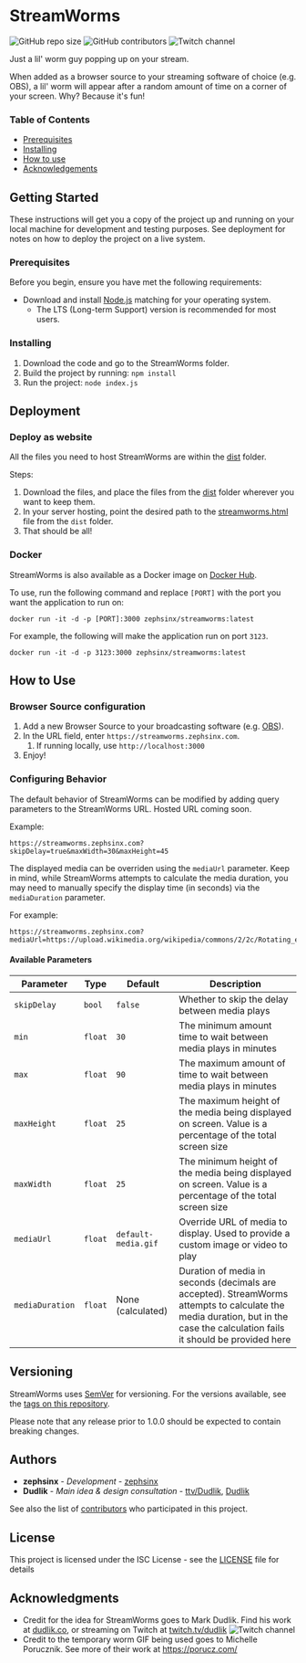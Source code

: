 # StreamWorms

![GitHub repo size](https://img.shields.io/github/repo-size/zephsinx/StreamWorms)
![GitHub contributors](https://img.shields.io/github/contributors/zephsinx/StreamWorms)
![Twitch channel](https://img.shields.io/twitch/status/zephsinx?style=social)

Just a lil' worm guy popping up on your stream.

When added as a browser source to your streaming software of choice (e.g. OBS), a lil' worm will appear after a random
amount of time on a corner of your screen. Why? Because it's fun!

### Table of Contents

- [Prerequisites](#prerequisites)
- [Installing](#installing)
- [How to use](#how-to-use)
- [Acknowledgements](#acknowledgments)

## Getting Started

These instructions will get you a copy of the project up and running on your local machine for development and testing
purposes. See deployment for notes on how to deploy the project on a live system.

### Prerequisites

Before you begin, ensure you have met the following requirements:

- Download and install [Node.js](https://nodejs.org/en/download/) matching for your operating system.
    - The LTS (Long-term Support) version is recommended for most users.

### Installing

1. Download the code and go to the StreamWorms folder.
2. Build the project by running: `npm install`
3. Run the project: `node index.js`

## Deployment

### Deploy as website

All the files you need to host StreamWorms are within the [dist](./dist) folder.

Steps:

1. Download the files, and place the files from the [dist](./dist) folder wherever you want to keep them.
2. In your server hosting, point the desired path to the [streamworms.html](./dist/streamworms.html) file from
   the `dist` folder.
3. That should be all!

### Docker

StreamWorms is also available as a Docker image
on [Docker Hub](https://hub.docker.com/repository/docker/zephsinx/streamworms).

To use, run the following command and replace `[PORT]` with the port you want the application to run on:

```shell
docker run -it -d -p [PORT]:3000 zephsinx/streamworms:latest
```

For example, the following will make the application run on port `3123`.

```shell
docker run -it -d -p 3123:3000 zephsinx/streamworms:latest
```

## How to Use

### Browser Source configuration

1. Add a new Browser Source to your broadcasting software (e.g. [OBS](https://obsproject.com/kb/browser-source)).
2. In the URL field, enter `https://streamworms.zephsinx.com`.
    1. If running locally, use `http://localhost:3000`
3. Enjoy!

### Configuring Behavior

The default behavior of StreamWorms can be modified by adding query parameters to the StreamWorms URL. Hosted URL
coming soon.

Example:

```
https://streamworms.zephsinx.com?skipDelay=true&maxWidth=30&maxHeight=45
```

The displayed media can be overriden using the `mediaUrl` parameter. Keep in mind, while StreamWorms attempts to
calculate the media duration, you may need to manually specify the display time (in seconds) via the `mediaDuration`
parameter.

For example:

```
https://streamworms.zephsinx.com?mediaUrl=https://upload.wikimedia.org/wikipedia/commons/2/2c/Rotating_earth_%28large%29.gif&mediaDuration=2.75
```

#### Available Parameters

| Parameter       | Type    | Default             | Description                                                                                                                                                                  |
|-----------------|---------|---------------------|------------------------------------------------------------------------------------------------------------------------------------------------------------------------------|
| `skipDelay`     | `bool`  | `false`             | Whether to skip the delay between media plays                                                                                                                                |
| `min`           | `float` | `30`                | The minimum amount time to wait between media plays in minutes                                                                                                               |
| `max`           | `float` | `90`                | The maximum amount of time to wait between media plays in minutes                                                                                                            |
| `maxHeight`     | `float` | `25`                | The maximum height of the media being displayed on screen. Value is a percentage of the total screen size                                                                    |
| `maxWidth`      | `float` | `25`                | The minimum height of the media being displayed on screen. Value is a percentage of the total screen size                                                                    |
| `mediaUrl`      | `float` | `default-media.gif` | Override URL of media to display. Used to provide a custom image or video to play                                                                                            |
| `mediaDuration` | `float` | None (calculated)   | Duration of media in seconds (decimals are accepted). StreamWorms attempts to calculate the media duration, but in the case the calculation fails it should be provided here |

## Versioning

StreamWorms uses [SemVer](http://semver.org/) for versioning. For the versions available, see
the [tags on this repository](https://github.com/your/project/tags).

Please note that any release prior to 1.0.0 should be expected to contain breaking changes.

## Authors

* **zephsinx** - *Development* - [zephsinx](https://github.com/zephsinx)
* **Dudlik** - *Main idea & design consultation* - [ttv/Dudlik](https://twitch.tv/dudlik), [Dudlik](https://dudlik.co)

See also the list of [contributors](https://github.com/your/project/contributors) who participated in this project.

## License

This project is licensed under the ISC License - see the [LICENSE](LICENSE) file for details

## Acknowledgments

* Credit for the idea for StreamWorms goes to Mark Dudlik. Find his work at [dudlik.co](https://dudlik.co), or
  streaming on Twitch
  at [twitch.tv/dudlik](https://twitch.tv/dudlik) ![Twitch channel](https://img.shields.io/twitch/status/dudlik?style=social)
* Credit to the temporary worm GIF being used goes to Michelle Porucznik. See more of their work at https://porucz.com/